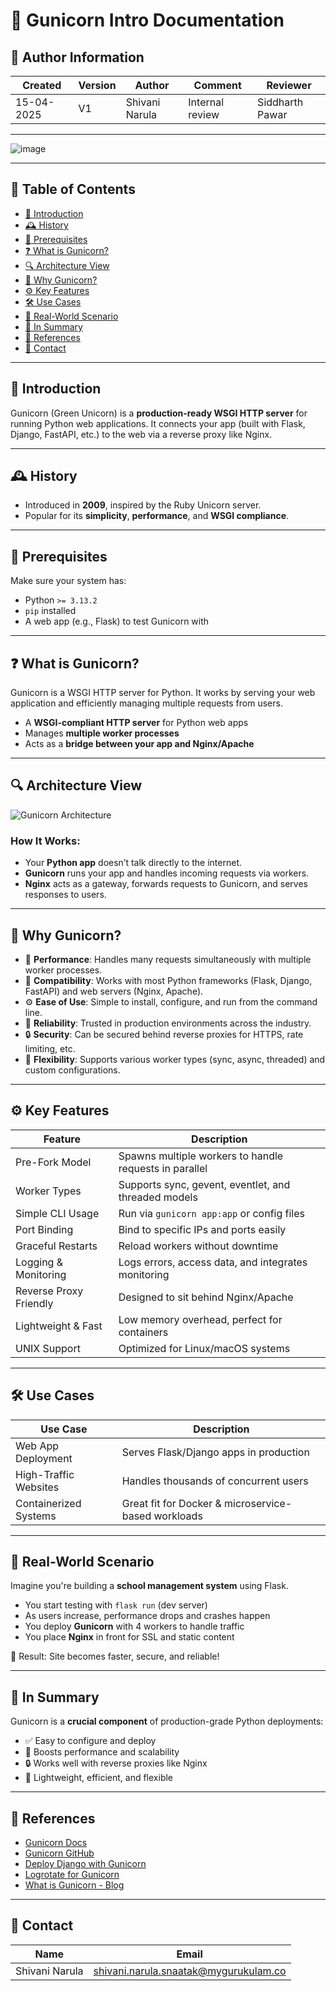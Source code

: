 # 🐍 Gunicorn Intro Documentation

## 👤 Author Information

| Created     | Version | Author          | Comment        | Reviewer        |
|-------------|---------|------------------|----------------|------------------|
| 15-04-2025  | V1      | Shivani Narula   | Internal review | Siddharth Pawar  |

---

![image](https://github.com/user-attachments/assets/890340a1-ed5e-4add-bdbb-3c49bd099890)

---

## 📑 Table of Contents

- [🌟 Introduction](#-introduction)
- [🕰️ History](#-history)
- [🔧 Prerequisites](#-prerequisites)
- [❓ What is Gunicorn?](#-what-is-gunicorn)
- [🔍 Architecture View](#-architecture-view)
- [🤔 Why Gunicorn?](#-why-gunicorn)
- [⚙️ Key Features](#-key-features)
- [🛠️ Use Cases](#-use-cases)
- [🧩 Real-World Scenario](#-real-world-scenario)
- [🧠 In Summary](#-in-summary)
- [🔗 References](#-references)
- [📇 Contact](#-contact)

---

## 🌟 Introduction

Gunicorn (Green Unicorn) is a **production-ready WSGI HTTP server** for running Python web applications. It connects your app (built with Flask, Django, FastAPI, etc.) to the web via a reverse proxy like Nginx.

---

## 🕰️ History

- Introduced in **2009**, inspired by the Ruby Unicorn server.  
- Popular for its **simplicity**, **performance**, and **WSGI compliance**.

---

## 🔧 Prerequisites

Make sure your system has:

- Python `>= 3.13.2`
- `pip` installed
- A web app (e.g., Flask) to test Gunicorn with

---

## ❓ What is Gunicorn?

Gunicorn is a WSGI HTTP server for Python. It works by serving your web application and efficiently managing multiple requests from users.

- A **WSGI-compliant HTTP server** for Python web apps  
- Manages **multiple worker processes**  
- Acts as a **bridge between your app and Nginx/Apache**

---

## 🔍 Architecture View

![Gunicorn Architecture](https://github.com/user-attachments/assets/77554584-461e-440a-8fc3-2c678baacd9b)

### How It Works:

- Your **Python app** doesn’t talk directly to the internet.
- **Gunicorn** runs your app and handles incoming requests via workers.
- **Nginx** acts as a gateway, forwards requests to Gunicorn, and serves responses to users.

---

## 🤔 Why Gunicorn?

- 🚀 **Performance**: Handles many requests simultaneously with multiple worker processes.
- 🔗 **Compatibility**: Works with most Python frameworks (Flask, Django, FastAPI) and web servers (Nginx, Apache).
- ⚙️ **Ease of Use**: Simple to install, configure, and run from the command line.
- 🔁 **Reliability**: Trusted in production environments across the industry.
- 🔒 **Security**: Can be secured behind reverse proxies for HTTPS, rate limiting, etc.
- 🔧 **Flexibility**: Supports various worker types (sync, async, threaded) and custom configurations.

---

## ⚙️ Key Features

| Feature                     | Description                                                                 |
|-----------------------------|-----------------------------------------------------------------------------|
| Pre-Fork Model              | Spawns multiple workers to handle requests in parallel                     |
| Worker Types                | Supports sync, gevent, eventlet, and threaded models                        |
| Simple CLI Usage            | Run via `gunicorn app:app` or config files                                 |
| Port Binding                | Bind to specific IPs and ports easily                                      |
| Graceful Restarts           | Reload workers without downtime                                            |
| Logging & Monitoring        | Logs errors, access data, and integrates monitoring                        |
| Reverse Proxy Friendly      | Designed to sit behind Nginx/Apache                                        |
| Lightweight & Fast          | Low memory overhead, perfect for containers                                |
| UNIX Support                | Optimized for Linux/macOS systems                                          |

---

## 🛠️ Use Cases

| Use Case               | Description                                           |
|------------------------|-------------------------------------------------------|
| Web App Deployment     | Serves Flask/Django apps in production               |
| High-Traffic Websites  | Handles thousands of concurrent users                |
| Containerized Systems  | Great fit for Docker & microservice-based workloads  |

---

## 🧩 Real-World Scenario

Imagine you're building a **school management system** using Flask.

- You start testing with `flask run` (dev server)
- As users increase, performance drops and crashes happen
- You deploy **Gunicorn** with 4 workers to handle traffic
- You place **Nginx** in front for SSL and static content

🎯 Result: Site becomes faster, secure, and reliable!

---

## 🧠 In Summary

Gunicorn is a **crucial component** of production-grade Python deployments:

- ✅ Easy to configure and deploy  
- 🚀 Boosts performance and scalability  
- 🔒 Works well with reverse proxies like Nginx  
- 🧰 Lightweight, efficient, and flexible  

---

## 🔗 References

- [Gunicorn Docs](https://docs.gunicorn.org/en/stable/)
- [Gunicorn GitHub](https://github.com/benoitc/gunicorn)
- [Deploy Django with Gunicorn](https://www.digitalocean.com/community/tutorials/how-to-deploy-django-with-gunicorn)
- [Logrotate for Gunicorn](https://betterstack.com/community/guides/logging/how-to-manage-log-files-with-logrotate-on-ubuntu-20-04/)
- [What is Gunicorn - Blog](https://medium.com/@serdarilarslan/what-is-gunicorn-5e674fff131b)

---

## 📇 Contact

| Name            | Email                                       |
|-----------------|---------------------------------------------|
| Shivani Narula  | shivani.narula.snaatak@mygurukulam.co       |

